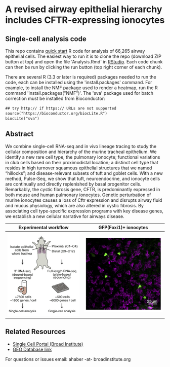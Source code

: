 # A revised airway epithelial hierarchy includes CFTR-expressing ionocytes

## Single-cell analysis code
This repo contains <a href="https://github.com/adamh-broad/single_cell_airway/blob/master/PulseSeq.md">quick start</a> R code for analysis of 66,265 airway epithelial cells. The easiest way to run it is to clone the repo (download ZIP button at top) and open the file 'Analysis.Rmd' in <a href="https://www.rstudio.com/">RStudio</a>. Each code chunk can then be run by clicking the run button (top right corner of each chunk).

There are several R (3.3 or later is required) packages needed to run the code, each can be installed using the 'install.packages' command. For example, to install the NMF package used to render a heatmap, run the R command 'install.packages("NMF")'. The 'sva' package used for batch correction must be installed from Bioconductor:

```{r }
## try http:// if https:// URLs are not supported
source("https://bioconductor.org/biocLite.R")
biocLite("sva")
``` 

## Abstract
We combine single-cell RNA-seq and in vivo lineage tracing to study the cellular composition and hierarchy of the murine tracheal epithelium. We identify a new rare cell type, the pulmonary ionocyte; functional variations in club cells based on their proximodistal location; a distinct cell type that resides in high turnover squamous epithelial structures that we named “hillocks”; and disease-relevant subsets of tuft and goblet cells. With a new method, Pulse-Seq, we show that tuft, neuroendocrine, and ionocyte cells are continually and directly replenished by basal progenitor cells. Remarkably, the cystic fibrosis gene, CFTR, is predominantly expressed in both mouse and human pulmonary ionocytes. Genetic perturbation of murine ionocytes causes a loss of Cftr expression and disrupts airway fluid and mucus physiology, which are also altered in cystic fibrosis. By associating cell type-specific expression programs with key disease genes, we establish a new cellular narrative for airways disease. 

Experimental workflow            |  GFP(Foxi1)+ ionocytes
:-------------------------:|:-------------------------:
![](https://github.com/adamh-broad/single_cell_airway/blob/master/fig1a.jpg)  |  ![](https://github.com/adamh-broad/single_cell_airway/blob/master/fox1_gfp.jpg)

## Related Resources

* <a href="https://portals.broadinstitute.org/single_cell/study/airway-epithelium">Single Cell Portal (Broad Institute)</a>
* <a href="https://www.ncbi.nlm.nih.gov/geo/query/acc.cgi?acc=GSE103354">GEO Database link</a>

For questions or issues email:
ahaber -at- broadinstitute.org
